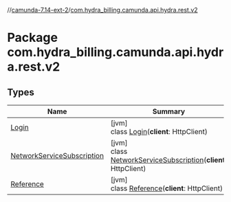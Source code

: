 //[camunda-7.14-ext-2](../../index.md)/[com.hydra_billing.camunda.api.hydra.rest.v2](index.md)

# Package com.hydra_billing.camunda.api.hydra.rest.v2

## Types

| Name | Summary |
|---|---|
| [Login](-login/index.md) | [jvm]<br>class [Login](-login/index.md)(**client**: HttpClient) |
| [NetworkServiceSubscription](-network-service-subscription/index.md) | [jvm]<br>class [NetworkServiceSubscription](-network-service-subscription/index.md)(**client**: HttpClient) |
| [Reference](-reference/index.md) | [jvm]<br>class [Reference](-reference/index.md)(**client**: HttpClient) |

